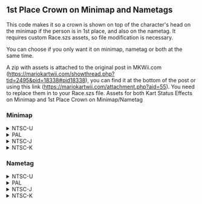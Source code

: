 ## 1st Place Crown on Minimap and Nametags

This code makes it so a crown is shown on top of the character's head on the minimap if the person is in 1st place, and also on the nametag. It requires custom Race.szs assets, so file modification is necessary.

You can choose if you only want it on minimap, nametag or both at the same time.

A zip with assets is attached to the original post in MKWii.com (https://mariokartwii.com/showthread.php?tid=2495&pid=18338#pid18338), you can find it at the bottom of the post or using this link (https://mariokartwii.com/attachment.php?aid=55). You need to replace them in to your Race.szs file. Assets for both Kart Status Effects on Minimap and 1st Place Crown on Minimap/Nametag


### Minimap

<details>
<summary>NTSC-U</summary>

```powerpc
C27E1BE4 0000000C
7C84002E 39600000
89840020 2C0C0001
4082003C 81838F68
818C0B70 2C0C0002
41800028 2C0C0003
41820014 2C0C0007
4180002C 2C0C0009
41800010 A1840022
2C0C0003 41800008
39600001 819C01B8
996C0887 A96C00B8
996C0884 00000000
```
</details>

<details>
<summary>PAL</summary>

```powerpc
C27EB490 0000000C
7C84002E 39600000
89840020 2C0C0001
4082003C 8183D728
818C0B70 2C0C0002
41800028 2C0C0003
41820014 2C0C0007
4180002C 2C0C0009
41800010 A1840022
2C0C0003 41800008
39600001 819C01B8
996C0887 A96C00B8
996C0884 00000000
```
</details>

<details>
<summary>NTSC-J</summary>

```powerpc
C27EAAFC 0000000C
7C84002E 39600000
89840020 2C0C0001
4082003C 8183C788
818C0B70 2C0C0002
41800028 2C0C0003
41820014 2C0C0007
4180002C 2C0C0009
41800010 A1840022
2C0C0003 41800008
39600001 819C01B8
996C0887 A96C00B8
996C0884 00000000
```
</details>

<details>
<summary>NTSC-K</summary>

```powerpc
C27D9850 0000000C
7C84002E 39600000
89840020 2C0C0001
4082003C 8183BD68
818C0B70 2C0C0002
41800028 2C0C0003
41820014 2C0C0007
4180002C 2C0C0009
41800010 A1840022
2C0C0003 41800008
39600001 819C01B8
996C0887 A96C00B8
996C0884 00000000
```
</details>


### Nametag

<details>
<summary>NTSC-U</summary>

```powerpc
C27E6354 0000000C
39600000 89830020
2C0C0001 40820040
3D80809C 818C8F68
818C0B70 2C0C0002
41800028 2C0C0003
41820014 2C0C0007
41800028 2C0C0009
41800010 A1830022
2C0C0003 41800008
39600001 819F0184
818C037C 996CFEE7
80630038 00000000
```
</details>

<details>
<summary>PAL</summary>

```powerpc
C27F097C 0000000C
39600000 89830020
2C0C0001 40820040
3D80809C 818CD728
818C0B70 2C0C0002
41800028 2C0C0003
41820014 2C0C0007
41800028 2C0C0009
41800010 A1830022
2C0C0003 41800008
39600001 819F0184
818C037C 996CFEE7
80630038 00000000
```
</details>

<details>
<summary>NTSC-J</summary>

```powerpc
C27EFFE8 0000000C
39600000 89830020
2C0C0001 40820040
3D80809C 818CC788
818C0B70 2C0C0002
41800028 2C0C0003
41820014 2C0C0007
41800028 2C0C0009
41800010 A1830022
2C0C0003 41800008
39600001 819F0184
818C037C 996CFEE7
80630038 00000000
```
</details>

<details>
<summary>NTSC-K</summary>

```powerpc
C27DED3C 0000000C
39600000 89830020
2C0C0001 40820040
3D80809B 818CBD68
818C0B70 2C0C0002
41800028 2C0C0003
41820014 2C0C0007
41800028 2C0C0009
41800010 A1830022
2C0C0003 41800008
39600001 819F0184
818C037C 996CFEE7
80630038 00000000
```
</details>